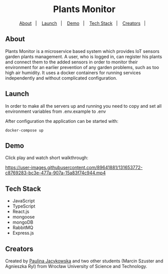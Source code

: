 <h1 align='center'>
  <strong>Plants Monitor</strong>
</h1>

<p align='center'>
  <a href='#about'>About</a>&nbsp;&nbsp;&nbsp;|&nbsp;&nbsp;&nbsp;
  <a href='#launch'>Launch</a>&nbsp;&nbsp;&nbsp;|&nbsp;&nbsp;&nbsp;
  <a href='#demo'>Demo</a>&nbsp;&nbsp;&nbsp;|&nbsp;&nbsp;&nbsp;
  <a href='#tech-stack'>Tech Stack</a>&nbsp;&nbsp;&nbsp;|&nbsp;&nbsp;&nbsp;
  <a href='#creators'>Creators</a>&nbsp;&nbsp;&nbsp;|&nbsp;&nbsp;&nbsp;
</p>

## About

<p>
  Plants Monitor is a microservice based system which provides IoT sensors garden plants management. 
  A user, who is logged in, can register his plants and connect them to the added sensors in order to monitor their environment for an earlier prevention of any       garden problems, such as too high air humidity.
  It uses a docker containers for running services independently and without complicated configuration.<br>
</p>

## Launch 

In order to make all the servers up and running you need to copy and set all environment variables from .env.example to .env

After configuration the application can be started with:

```
docker-compose up
```

## Demo

Click play and watch short walkthrough:

https://user-images.githubusercontent.com/89641881/131653772-c8769283-bc3e-477a-907a-15a83f74c944.mp4

## Tech Stack

<ul>
  <li>JavaScript</li>
  <li>TypeScript</li>
  <li>React.js</li>
  <li>mongoose</li>
  <li>mongoDB</li>
  <li>RabbitMQ</li>
  <li>Express.js</li>
</ul>

## Creators

Created by [Paulina Jacykowska](https://github.com/paulinabjacykowska) and two other students (Marcin Szuster and Agnieszka Ryl) from Wrocław University of Science and Technology.


